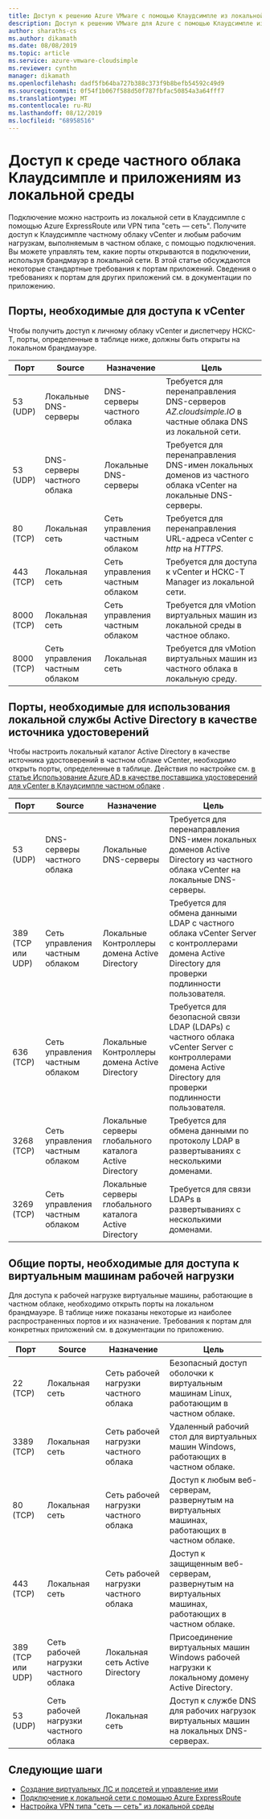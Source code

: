 ```yaml
---
title: Доступ к решению Azure VMware с помощью Клаудсимпле из локальной среды
description: Доступ к решению VMware для Azure с помощью Клаудсимпле из локальной сети через брандмауэр
author: sharaths-cs
ms.author: dikamath
ms.date: 08/08/2019
ms.topic: article
ms.service: azure-vmware-cloudsimple
ms.reviewer: cynthn
manager: dikamath
ms.openlocfilehash: dadf5fb64ba727b388c373f9b8befb54592c49d9
ms.sourcegitcommit: 0f54f1b067f588d50f787fbfac50854a3a64fff7
ms.translationtype: MT
ms.contentlocale: ru-RU
ms.lasthandoff: 08/12/2019
ms.locfileid: "68958516"
---
```

# <a name="accessing-your-cloudsimple-private-cloud-environment-and-applications-from-on-premises"></a>Доступ к среде частного облака Клаудсимпле и приложениям из локальной среды

Подключение можно настроить из локальной сети в Клаудсимпле с помощью Azure ExpressRoute или VPN типа "сеть — сеть".  Получите доступ к Клаудсимпле частному облаку vCenter и любым рабочим нагрузкам, выполняемым в частном облаке, с помощью подключения.  Вы можете управлять тем, какие порты открываются в подключении, используя брандмауэр в локальной сети.  В этой статье обсуждаются некоторые стандартные требования к портам приложений.  Сведения о требованиях к портам для других приложений см. в документации по приложению.

## <a name="ports-required-for-accessing-vcenter"></a>Порты, необходимые для доступа к vCenter

Чтобы получить доступ к личному облаку vCenter и диспетчеру НСКС-T, порты, определенные в таблице ниже, должны быть открыты на локальном брандмауэре.  

| Порт       | Source                           | Назначение                      | Цель                                                                                                                |
|------------|----------------------------------|----------------------------------|------------------------------------------------------------------------------------------------------------------------|
| 53 (UDP)   | Локальные DNS-серверы          | DNS-серверы частного облака        | Требуется для перенаправления DNS-серверов *AZ.cloudsimple.IO* в частные облака DNS из локальной сети.       |
| 53 (UDP)   | DNS-серверы частного облака        | Локальные DNS-серверы          | Требуется для перенаправления DNS-имен локальных доменов из частного облака vCenter на локальные DNS-серверы. |
| 80 (TCP)   | Локальная сеть              | Сеть управления частным облаком | Требуется для перенаправления URL-адреса vCenter с *http* на *HTTPS*.                                                           |
| 443 (TCP)  | Локальная сеть              | Сеть управления частным облаком | Требуется для доступа к vCenter и НСКС-T Manager из локальной сети.                                             |
| 8000 (TCP) | Локальная сеть              | Сеть управления частным облаком | Требуется для vMotion виртуальных машин из локальной среды в частное облако.                                            |
| 8000 (TCP) | Сеть управления частным облаком | Локальная сеть              | Требуется для vMotion виртуальных машин из частного облака в локальную среду.                                            |

## <a name="ports-required-for-using-on-premises-active-directory-as-an-identity-source"></a>Порты, необходимые для использования локальной службы Active Directory в качестве источника удостоверений

Чтобы настроить локальный каталог Active Directory в качестве источника удостоверений в частном облаке vCenter, необходимо открыть порты, определенные в таблице.  Действия по настройке см. [в статье Использование Azure AD в качестве поставщика удостоверений для vCenter в Клаудсимпле частном облаке](https://docs.azure.cloudsimple.com/azure-ad/) .

| Порт         | Source                           | Назначение                                         | Цель                                                                                                                                          |
|--------------|----------------------------------|-----------------------------------------------------|--------------------------------------------------------------------------------------------------------------------------------------------------|
| 53 (UDP)      | DNS-серверы частного облака        | Локальные DNS-серверы                             | Требуется для перенаправления DNS-имен локальных доменов Active Directory из частного облака vCenter на локальные DNS-серверы.          |
| 389 (TCP или UDP) | Сеть управления частным облаком | Локальные Контроллеры домена Active Directory     | Требуется для обмена данными LDAP с частного облака vCenter Server с контроллерами домена Active Directory для проверки подлинности пользователя.                |
| 636 (TCP)     | Сеть управления частным облаком | Локальные Контроллеры домена Active Directory     | Требуется для безопасной связи LDAP (LDAPs) с частного облака vCenter Server с контроллерами домена Active Directory для проверки подлинности пользователя. |
| 3268 (TCP)    | Сеть управления частным облаком | Локальные серверы глобального каталога Active Directory | Требуется для обмена данными по протоколу LDAP в развертываниях с несколькими доменами.                                                                        |
| 3269 (TCP)    | Сеть управления частным облаком | Локальные серверы глобального каталога Active Directory | Требуется для связи LDAPs в развертываниях с несколькими доменами.                                                                       |                                           |

## <a name="common-ports-required-for-accessing-workload-virtual-machines"></a>Общие порты, необходимые для доступа к виртуальным машинам рабочей нагрузки

Для доступа к рабочей нагрузке виртуальные машины, работающие в частном облаке, необходимо открыть порты на локальном брандмауэре.  В таблице ниже показаны некоторые из наиболее распространенных портов и их назначение.  Требования к портам для конкретных приложений см. в документации по приложению.

| Порт         | Source                         | Назначение                          | Цель                                                                              |
|--------------|--------------------------------|--------------------------------------|--------------------------------------------------------------------------------------|
| 22 (TCP)      | Локальная сеть            | Сеть рабочей нагрузки частного облака       | Безопасный доступ оболочки к виртуальным машинам Linux, работающим в частном облаке.              |
| 3389 (TCP)    | Локальная сеть            | Сеть рабочей нагрузки частного облака       | Удаленный рабочий стол для виртуальных машин Windows, работающих в частном облаке.                 |
| 80 (TCP)      | Локальная сеть            | Сеть рабочей нагрузки частного облака       | Доступ к любым веб-серверам, развернутым на виртуальных машинах, работающих в частном облаке.        |
| 443 (TCP)     | Локальная сеть            | Сеть рабочей нагрузки частного облака       | Доступ к защищенным веб-серверам, развернутым на виртуальных машинах, работающих в частном облаке. |
| 389 (TCP или UDP) | Сеть рабочей нагрузки частного облака | Локальная сеть Active Directory | Присоединение виртуальных машин Windows рабочей нагрузки к локальному домену Active Directory.       |
| 53 (UDP)      | Сеть рабочей нагрузки частного облака | Локальная сеть                  | Доступ к службе DNS для рабочих нагрузок виртуальных машин на локальных DNS-серверах.         |

## <a name="next-steps"></a>Следующие шаги

* [Создание виртуальных ЛС и подсетей и управление ими](https://docs.azure.cloudsimple.com/create-vlan-subnet/)
* [Подключение к локальной сети с помощью Azure ExpressRoute](https://docs.azure.cloudsimple.com/on-premises-connection/)
* [Настройка VPN типа "сеть — сеть" из локальной среды](https://docs.azure.cloudsimple.com/vpn-gateway/)